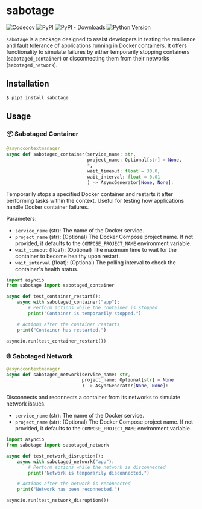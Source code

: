 # sabotage

[![Codecov](https://img.shields.io/codecov/c/github/tsv1/sabotage/master.svg?style=flat-square)](https://codecov.io/gh/tsv1/sabotage)
[![PyPI](https://img.shields.io/pypi/v/sabotage.svg?style=flat-square)](https://pypi.python.org/pypi/sabotage/)
[![PyPI - Downloads](https://img.shields.io/pypi/dm/sabotage?style=flat-square)](https://pypi.python.org/pypi/sabotage/)
[![Python Version](https://img.shields.io/pypi/pyversions/sabotage.svg?style=flat-square)](https://pypi.python.org/pypi/sabotage/)

`sabotage` is a package designed to assist developers in testing the resilience and fault tolerance of applications running in Docker containers. It offers functionality to simulate failures by either temporarily stopping containers (`sabotaged_container`) or disconnecting them from their networks (`sabotaged_network`). 

## Installation

```shell
$ pip3 install sabotage
```

## Usage

### 📦 Sabotaged Container

```python
@asynccontextmanager
async def sabotaged_container(service_name: str,
                              project_name: Optional[str] = None,
                              *,
                              wait_timeout: float = 30.0,
                              wait_interval: float = 0.01
                              ) -> AsyncGenerator[None, None]:
```
Temporarily stops a specified Docker container and restarts it after performing tasks within the context. Useful for testing how applications handle Docker container failures.

Parameters:
- `service_name` (str): The name of the Docker service.
- `project_name` (str): (Optional) The Docker Compose project name. If not provided, it defaults to the `COMPOSE_PROJECT_NAME` environment variable.
- `wait_timeout` (float): (Optional) The maximum time to wait for the container to become healthy upon restart.
- `wait_interval` (float): (Optional) The polling interval to check the container's health status.

```python
import asyncio
from sabotage import sabotaged_container

async def test_container_restart():
    async with sabotaged_container("app"):
        # Perform actions while the container is stopped
        print("Container is temporarily stopped.")

    # Actions after the container restarts
    print("Container has restarted.")

asyncio.run(test_container_restart())
```

### 🌐 Sabotaged Network


```python
@asynccontextmanager
async def sabotaged_network(service_name: str,
                            project_name: Optional[str] = None
                            ) -> AsyncGenerator[None, None]:
```

Disconnects and reconnects a container from its networks to simulate network issues.

- `service_name` (str): The name of the Docker service.
- `project_name` (str): (Optional) The Docker Compose project name. If not provided, it defaults to the `COMPOSE_PROJECT_NAME` environment variable.

```python
import asyncio
from sabotage import sabotaged_network

async def test_network_disruption():
    async with sabotaged_network("app"):
        # Perform actions while the network is disconnected
        print("Network is temporarily disconnected.")

    # Actions after the network is reconnected
    print("Network has been reconnected.")

asyncio.run(test_network_disruption())
```
